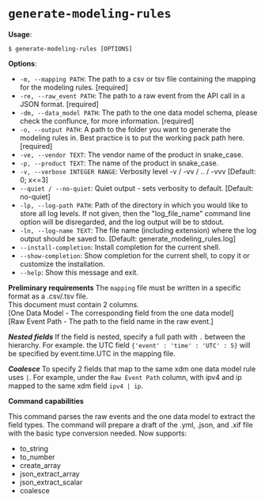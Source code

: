 # `generate-modeling-rules`

**Usage**:

```console
$ generate-modeling-rules [OPTIONS]
```

**Options**:

* `-m, --mapping PATH`: The path to a csv or tsv file containing the mapping for the modeling rules.  [required]
* `-re, --raw_event PATH`: The path to a raw event from the API call in a JSON format.  [required]
* `-dm, --data_model PATH`: The path to the one data model schema, please check the conflunce, for more information.  [required]
* `-o, --output PATH`: A path to the folder you want to generate the modeling rules in. Best practice is to put the working pack path here.  [required]
* `-ve, --vendor TEXT`: The vendor name of the product in snake_case.
* `-p, --product TEXT`: The name of the product in snake_case.
* `-v, --verbose INTEGER RANGE`: Verbosity level -v / -vv / .. / -vvv  [Default: 0; x<=3]
* `--quiet / --no-quiet`: Quiet output - sets verbosity to default.  [Default: no-quiet]
* `-lp, --log-path PATH`: Path of the directory in which you would like to store all log levels. If not given, then the "log_file_name" command line option will be disregarded, and the log output will be to stdout.
* `-ln, --log-name TEXT`: The file name (including extension) where the log output should be saved to.  [Default: generate_modeling_rules.log]
* `--install-completion`: Install completion for the current shell.
* `--show-completion`: Show completion for the current shell, to copy it or customize the installation.
* `--help`: Show this message and exit.

**Preliminary requirements**
The `mapping` file must be written in a specific format as a .csv/.tsv file.<br/>
This document must contain 2 columns.<br/>
[One Data Model - The corresponding field from the one data model]<br/>
[Raw Event Path - The path to the field name in the raw event.]

***Nested fields***
If the field is nested, specify a full path with `.` between the hierarchy.
For example. the UTC field
`{'event' : 'time' : 'UTC' : 5}`
will be specified by event.time.UTC in the mapping file.

***Coalesce***
To specify 2 fields that map to the same xdm one data model rule uses `|`.
For example, under the `Raw Event Path` column, with ipv4 and ip mapped to the same xdm field `ipv4 | ip`.


**Command capabilities**

This command parses the raw events and the one data model to extract the field types.
The command will prepare a draft of the .yml, .json, and .xif file with the basic type conversion needed.
Now supports:
- to_string
- to_number
- create_array
- json_extract_array
- json_extract_scalar
- coalesce
